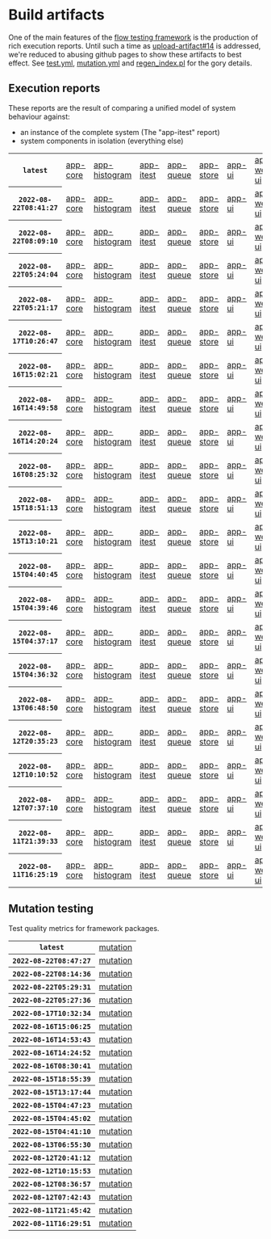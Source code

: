 # Build artifacts

One of the main features of the [flow testing framework](https://github.com/Mastercard/flow) is the production of rich execution reports.
Until such a time as [upload-artifact#14](https://github.com/actions/upload-artifact/issues/14) is addressed, we're reduced to abusing github pages to show these artifacts to best effect.
See [test.yml](https://github.com/Mastercard/flow/blob/main/.github/workflows/test.yml), [mutation.yml](https://github.com/Mastercard/flow/blob/main/.github/workflows/mutation.yml) and [regen_index.pl](https://github.com/Mastercard/flow/blob/pages/regen_index.pl) for the gory details.

## Execution reports

These reports are the result of comparing a unified model of system behaviour against:
 * an instance of the complete system (The "app-itest" report)
 * system components in isolation (everything else)

<!-- start:execution -->
<table>
	<tbody>
		<tr> <th><code>latest</code></th>
			<td><a href="execution/latest/flow_execution_reports/example/app-core/target/mctf/latest/index.html">app-core</a></td>
			<td><a href="execution/latest/flow_execution_reports/example/app-histogram/target/mctf/latest/index.html">app-histogram</a></td>
			<td><a href="execution/latest/flow_execution_reports/example/app-itest/target/mctf/latest/index.html">app-itest</a></td>
			<td><a href="execution/latest/flow_execution_reports/example/app-queue/target/mctf/latest/index.html">app-queue</a></td>
			<td><a href="execution/latest/flow_execution_reports/example/app-store/target/mctf/latest/index.html">app-store</a></td>
			<td><a href="execution/latest/flow_execution_reports/example/app-ui/target/mctf/latest/index.html">app-ui</a></td>
			<td><a href="execution/latest/flow_execution_reports/example/app-web-ui/target/mctf/latest/index.html">app-web-ui</a></td>
		</tr>
		<tr> <th><code>2022-08-22T08:41:27</code></th>
			<td><a href="execution/1661157687/flow_execution_reports/example/app-core/target/mctf/latest/index.html">app-core</a></td>
			<td><a href="execution/1661157687/flow_execution_reports/example/app-histogram/target/mctf/latest/index.html">app-histogram</a></td>
			<td><a href="execution/1661157687/flow_execution_reports/example/app-itest/target/mctf/latest/index.html">app-itest</a></td>
			<td><a href="execution/1661157687/flow_execution_reports/example/app-queue/target/mctf/latest/index.html">app-queue</a></td>
			<td><a href="execution/1661157687/flow_execution_reports/example/app-store/target/mctf/latest/index.html">app-store</a></td>
			<td><a href="execution/1661157687/flow_execution_reports/example/app-ui/target/mctf/latest/index.html">app-ui</a></td>
			<td><a href="execution/1661157687/flow_execution_reports/example/app-web-ui/target/mctf/latest/index.html">app-web-ui</a></td>
		</tr>
		<tr> <th><code>2022-08-22T08:09:10</code></th>
			<td><a href="execution/1661155750/flow_execution_reports/example/app-core/target/mctf/latest/index.html">app-core</a></td>
			<td><a href="execution/1661155750/flow_execution_reports/example/app-histogram/target/mctf/latest/index.html">app-histogram</a></td>
			<td><a href="execution/1661155750/flow_execution_reports/example/app-itest/target/mctf/latest/index.html">app-itest</a></td>
			<td><a href="execution/1661155750/flow_execution_reports/example/app-queue/target/mctf/latest/index.html">app-queue</a></td>
			<td><a href="execution/1661155750/flow_execution_reports/example/app-store/target/mctf/latest/index.html">app-store</a></td>
			<td><a href="execution/1661155750/flow_execution_reports/example/app-ui/target/mctf/latest/index.html">app-ui</a></td>
			<td><a href="execution/1661155750/flow_execution_reports/example/app-web-ui/target/mctf/latest/index.html">app-web-ui</a></td>
		</tr>
		<tr> <th><code>2022-08-22T05:24:04</code></th>
			<td><a href="execution/1661145844/flow_execution_reports/example/app-core/target/mctf/latest/index.html">app-core</a></td>
			<td><a href="execution/1661145844/flow_execution_reports/example/app-histogram/target/mctf/latest/index.html">app-histogram</a></td>
			<td><a href="execution/1661145844/flow_execution_reports/example/app-itest/target/mctf/latest/index.html">app-itest</a></td>
			<td><a href="execution/1661145844/flow_execution_reports/example/app-queue/target/mctf/latest/index.html">app-queue</a></td>
			<td><a href="execution/1661145844/flow_execution_reports/example/app-store/target/mctf/latest/index.html">app-store</a></td>
			<td><a href="execution/1661145844/flow_execution_reports/example/app-ui/target/mctf/latest/index.html">app-ui</a></td>
			<td><a href="execution/1661145844/flow_execution_reports/example/app-web-ui/target/mctf/latest/index.html">app-web-ui</a></td>
		</tr>
		<tr> <th><code>2022-08-22T05:21:17</code></th>
			<td><a href="execution/1661145677/flow_execution_reports/example/app-core/target/mctf/latest/index.html">app-core</a></td>
			<td><a href="execution/1661145677/flow_execution_reports/example/app-histogram/target/mctf/latest/index.html">app-histogram</a></td>
			<td><a href="execution/1661145677/flow_execution_reports/example/app-itest/target/mctf/latest/index.html">app-itest</a></td>
			<td><a href="execution/1661145677/flow_execution_reports/example/app-queue/target/mctf/latest/index.html">app-queue</a></td>
			<td><a href="execution/1661145677/flow_execution_reports/example/app-store/target/mctf/latest/index.html">app-store</a></td>
			<td><a href="execution/1661145677/flow_execution_reports/example/app-ui/target/mctf/latest/index.html">app-ui</a></td>
			<td><a href="execution/1661145677/flow_execution_reports/example/app-web-ui/target/mctf/latest/index.html">app-web-ui</a></td>
		</tr>
		<tr> <th><code>2022-08-17T10:26:47</code></th>
			<td><a href="execution/1660732007/flow_execution_reports/example/app-core/target/mctf/latest/index.html">app-core</a></td>
			<td><a href="execution/1660732007/flow_execution_reports/example/app-histogram/target/mctf/latest/index.html">app-histogram</a></td>
			<td><a href="execution/1660732007/flow_execution_reports/example/app-itest/target/mctf/latest/index.html">app-itest</a></td>
			<td><a href="execution/1660732007/flow_execution_reports/example/app-queue/target/mctf/latest/index.html">app-queue</a></td>
			<td><a href="execution/1660732007/flow_execution_reports/example/app-store/target/mctf/latest/index.html">app-store</a></td>
			<td><a href="execution/1660732007/flow_execution_reports/example/app-ui/target/mctf/latest/index.html">app-ui</a></td>
			<td><a href="execution/1660732007/flow_execution_reports/example/app-web-ui/target/mctf/latest/index.html">app-web-ui</a></td>
		</tr>
		<tr> <th><code>2022-08-16T15:02:21</code></th>
			<td><a href="execution/1660662141/flow_execution_reports/example/app-core/target/mctf/latest/index.html">app-core</a></td>
			<td><a href="execution/1660662141/flow_execution_reports/example/app-histogram/target/mctf/latest/index.html">app-histogram</a></td>
			<td><a href="execution/1660662141/flow_execution_reports/example/app-itest/target/mctf/latest/index.html">app-itest</a></td>
			<td><a href="execution/1660662141/flow_execution_reports/example/app-queue/target/mctf/latest/index.html">app-queue</a></td>
			<td><a href="execution/1660662141/flow_execution_reports/example/app-store/target/mctf/latest/index.html">app-store</a></td>
			<td><a href="execution/1660662141/flow_execution_reports/example/app-ui/target/mctf/latest/index.html">app-ui</a></td>
			<td><a href="execution/1660662141/flow_execution_reports/example/app-web-ui/target/mctf/latest/index.html">app-web-ui</a></td>
		</tr>
		<tr> <th><code>2022-08-16T14:49:58</code></th>
			<td><a href="execution/1660661398/flow_execution_reports/example/app-core/target/mctf/latest/index.html">app-core</a></td>
			<td><a href="execution/1660661398/flow_execution_reports/example/app-histogram/target/mctf/latest/index.html">app-histogram</a></td>
			<td><a href="execution/1660661398/flow_execution_reports/example/app-itest/target/mctf/latest/index.html">app-itest</a></td>
			<td><a href="execution/1660661398/flow_execution_reports/example/app-queue/target/mctf/latest/index.html">app-queue</a></td>
			<td><a href="execution/1660661398/flow_execution_reports/example/app-store/target/mctf/latest/index.html">app-store</a></td>
			<td><a href="execution/1660661398/flow_execution_reports/example/app-ui/target/mctf/latest/index.html">app-ui</a></td>
			<td><a href="execution/1660661398/flow_execution_reports/example/app-web-ui/target/mctf/latest/index.html">app-web-ui</a></td>
		</tr>
		<tr> <th><code>2022-08-16T14:20:24</code></th>
			<td><a href="execution/1660659624/flow_execution_reports/example/app-core/target/mctf/latest/index.html">app-core</a></td>
			<td><a href="execution/1660659624/flow_execution_reports/example/app-histogram/target/mctf/latest/index.html">app-histogram</a></td>
			<td><a href="execution/1660659624/flow_execution_reports/example/app-itest/target/mctf/latest/index.html">app-itest</a></td>
			<td><a href="execution/1660659624/flow_execution_reports/example/app-queue/target/mctf/latest/index.html">app-queue</a></td>
			<td><a href="execution/1660659624/flow_execution_reports/example/app-store/target/mctf/latest/index.html">app-store</a></td>
			<td><a href="execution/1660659624/flow_execution_reports/example/app-ui/target/mctf/latest/index.html">app-ui</a></td>
			<td><a href="execution/1660659624/flow_execution_reports/example/app-web-ui/target/mctf/latest/index.html">app-web-ui</a></td>
		</tr>
		<tr> <th><code>2022-08-16T08:25:32</code></th>
			<td><a href="execution/1660638332/flow_execution_reports/example/app-core/target/mctf/latest/index.html">app-core</a></td>
			<td><a href="execution/1660638332/flow_execution_reports/example/app-histogram/target/mctf/latest/index.html">app-histogram</a></td>
			<td><a href="execution/1660638332/flow_execution_reports/example/app-itest/target/mctf/latest/index.html">app-itest</a></td>
			<td><a href="execution/1660638332/flow_execution_reports/example/app-queue/target/mctf/latest/index.html">app-queue</a></td>
			<td><a href="execution/1660638332/flow_execution_reports/example/app-store/target/mctf/latest/index.html">app-store</a></td>
			<td><a href="execution/1660638332/flow_execution_reports/example/app-ui/target/mctf/latest/index.html">app-ui</a></td>
			<td><a href="execution/1660638332/flow_execution_reports/example/app-web-ui/target/mctf/latest/index.html">app-web-ui</a></td>
		</tr>
		<tr> <th><code>2022-08-15T18:51:13</code></th>
			<td><a href="execution/1660589473/flow_execution_reports/example/app-core/target/mctf/latest/index.html">app-core</a></td>
			<td><a href="execution/1660589473/flow_execution_reports/example/app-histogram/target/mctf/latest/index.html">app-histogram</a></td>
			<td><a href="execution/1660589473/flow_execution_reports/example/app-itest/target/mctf/latest/index.html">app-itest</a></td>
			<td><a href="execution/1660589473/flow_execution_reports/example/app-queue/target/mctf/latest/index.html">app-queue</a></td>
			<td><a href="execution/1660589473/flow_execution_reports/example/app-store/target/mctf/latest/index.html">app-store</a></td>
			<td><a href="execution/1660589473/flow_execution_reports/example/app-ui/target/mctf/latest/index.html">app-ui</a></td>
			<td><a href="execution/1660589473/flow_execution_reports/example/app-web-ui/target/mctf/latest/index.html">app-web-ui</a></td>
		</tr>
		<tr> <th><code>2022-08-15T13:10:21</code></th>
			<td><a href="execution/1660569021/flow_execution_reports/example/app-core/target/mctf/latest/index.html">app-core</a></td>
			<td><a href="execution/1660569021/flow_execution_reports/example/app-histogram/target/mctf/latest/index.html">app-histogram</a></td>
			<td><a href="execution/1660569021/flow_execution_reports/example/app-itest/target/mctf/latest/index.html">app-itest</a></td>
			<td><a href="execution/1660569021/flow_execution_reports/example/app-queue/target/mctf/latest/index.html">app-queue</a></td>
			<td><a href="execution/1660569021/flow_execution_reports/example/app-store/target/mctf/latest/index.html">app-store</a></td>
			<td><a href="execution/1660569021/flow_execution_reports/example/app-ui/target/mctf/latest/index.html">app-ui</a></td>
			<td><a href="execution/1660569021/flow_execution_reports/example/app-web-ui/target/mctf/latest/index.html">app-web-ui</a></td>
		</tr>
		<tr> <th><code>2022-08-15T04:40:45</code></th>
			<td><a href="execution/1660538445/flow_execution_reports/example/app-core/target/mctf/latest/index.html">app-core</a></td>
			<td><a href="execution/1660538445/flow_execution_reports/example/app-histogram/target/mctf/latest/index.html">app-histogram</a></td>
			<td><a href="execution/1660538445/flow_execution_reports/example/app-itest/target/mctf/latest/index.html">app-itest</a></td>
			<td><a href="execution/1660538445/flow_execution_reports/example/app-queue/target/mctf/latest/index.html">app-queue</a></td>
			<td><a href="execution/1660538445/flow_execution_reports/example/app-store/target/mctf/latest/index.html">app-store</a></td>
			<td><a href="execution/1660538445/flow_execution_reports/example/app-ui/target/mctf/latest/index.html">app-ui</a></td>
			<td><a href="execution/1660538445/flow_execution_reports/example/app-web-ui/target/mctf/latest/index.html">app-web-ui</a></td>
		</tr>
		<tr> <th><code>2022-08-15T04:39:46</code></th>
			<td><a href="execution/1660538386/flow_execution_reports/example/app-core/target/mctf/latest/index.html">app-core</a></td>
			<td><a href="execution/1660538386/flow_execution_reports/example/app-histogram/target/mctf/latest/index.html">app-histogram</a></td>
			<td><a href="execution/1660538386/flow_execution_reports/example/app-itest/target/mctf/latest/index.html">app-itest</a></td>
			<td><a href="execution/1660538386/flow_execution_reports/example/app-queue/target/mctf/latest/index.html">app-queue</a></td>
			<td><a href="execution/1660538386/flow_execution_reports/example/app-store/target/mctf/latest/index.html">app-store</a></td>
			<td><a href="execution/1660538386/flow_execution_reports/example/app-ui/target/mctf/latest/index.html">app-ui</a></td>
			<td><a href="execution/1660538386/flow_execution_reports/example/app-web-ui/target/mctf/latest/index.html">app-web-ui</a></td>
		</tr>
		<tr> <th><code>2022-08-15T04:37:17</code></th>
			<td><a href="execution/1660538237/flow_execution_reports/example/app-core/target/mctf/latest/index.html">app-core</a></td>
			<td><a href="execution/1660538237/flow_execution_reports/example/app-histogram/target/mctf/latest/index.html">app-histogram</a></td>
			<td><a href="execution/1660538237/flow_execution_reports/example/app-itest/target/mctf/latest/index.html">app-itest</a></td>
			<td><a href="execution/1660538237/flow_execution_reports/example/app-queue/target/mctf/latest/index.html">app-queue</a></td>
			<td><a href="execution/1660538237/flow_execution_reports/example/app-store/target/mctf/latest/index.html">app-store</a></td>
			<td><a href="execution/1660538237/flow_execution_reports/example/app-ui/target/mctf/latest/index.html">app-ui</a></td>
			<td><a href="execution/1660538237/flow_execution_reports/example/app-web-ui/target/mctf/latest/index.html">app-web-ui</a></td>
		</tr>
		<tr> <th><code>2022-08-15T04:36:32</code></th>
			<td><a href="execution/1660538192/flow_execution_reports/example/app-core/target/mctf/latest/index.html">app-core</a></td>
			<td><a href="execution/1660538192/flow_execution_reports/example/app-histogram/target/mctf/latest/index.html">app-histogram</a></td>
			<td><a href="execution/1660538192/flow_execution_reports/example/app-itest/target/mctf/latest/index.html">app-itest</a></td>
			<td><a href="execution/1660538192/flow_execution_reports/example/app-queue/target/mctf/latest/index.html">app-queue</a></td>
			<td><a href="execution/1660538192/flow_execution_reports/example/app-store/target/mctf/latest/index.html">app-store</a></td>
			<td><a href="execution/1660538192/flow_execution_reports/example/app-ui/target/mctf/latest/index.html">app-ui</a></td>
			<td><a href="execution/1660538192/flow_execution_reports/example/app-web-ui/target/mctf/latest/index.html">app-web-ui</a></td>
		</tr>
		<tr> <th><code>2022-08-13T06:48:50</code></th>
			<td><a href="execution/1660373330/flow_execution_reports/example/app-core/target/mctf/latest/index.html">app-core</a></td>
			<td><a href="execution/1660373330/flow_execution_reports/example/app-histogram/target/mctf/latest/index.html">app-histogram</a></td>
			<td><a href="execution/1660373330/flow_execution_reports/example/app-itest/target/mctf/latest/index.html">app-itest</a></td>
			<td><a href="execution/1660373330/flow_execution_reports/example/app-queue/target/mctf/latest/index.html">app-queue</a></td>
			<td><a href="execution/1660373330/flow_execution_reports/example/app-store/target/mctf/latest/index.html">app-store</a></td>
			<td><a href="execution/1660373330/flow_execution_reports/example/app-ui/target/mctf/latest/index.html">app-ui</a></td>
			<td><a href="execution/1660373330/flow_execution_reports/example/app-web-ui/target/mctf/latest/index.html">app-web-ui</a></td>
		</tr>
		<tr> <th><code>2022-08-12T20:35:23</code></th>
			<td><a href="execution/1660336523/flow_execution_reports/example/app-core/target/mctf/latest/index.html">app-core</a></td>
			<td><a href="execution/1660336523/flow_execution_reports/example/app-histogram/target/mctf/latest/index.html">app-histogram</a></td>
			<td><a href="execution/1660336523/flow_execution_reports/example/app-itest/target/mctf/latest/index.html">app-itest</a></td>
			<td><a href="execution/1660336523/flow_execution_reports/example/app-queue/target/mctf/latest/index.html">app-queue</a></td>
			<td><a href="execution/1660336523/flow_execution_reports/example/app-store/target/mctf/latest/index.html">app-store</a></td>
			<td><a href="execution/1660336523/flow_execution_reports/example/app-ui/target/mctf/latest/index.html">app-ui</a></td>
			<td><a href="execution/1660336523/flow_execution_reports/example/app-web-ui/target/mctf/latest/index.html">app-web-ui</a></td>
		</tr>
		<tr> <th><code>2022-08-12T10:10:52</code></th>
			<td><a href="execution/1660299052/flow_execution_reports/example/app-core/target/mctf/latest/index.html">app-core</a></td>
			<td><a href="execution/1660299052/flow_execution_reports/example/app-histogram/target/mctf/latest/index.html">app-histogram</a></td>
			<td><a href="execution/1660299052/flow_execution_reports/example/app-itest/target/mctf/latest/index.html">app-itest</a></td>
			<td><a href="execution/1660299052/flow_execution_reports/example/app-queue/target/mctf/latest/index.html">app-queue</a></td>
			<td><a href="execution/1660299052/flow_execution_reports/example/app-store/target/mctf/latest/index.html">app-store</a></td>
			<td><a href="execution/1660299052/flow_execution_reports/example/app-ui/target/mctf/latest/index.html">app-ui</a></td>
			<td><a href="execution/1660299052/flow_execution_reports/example/app-web-ui/target/mctf/latest/index.html">app-web-ui</a></td>
		</tr>
		<tr> <th><code>2022-08-12T07:37:10</code></th>
			<td><a href="execution/1660289830/flow_execution_reports/example/app-core/target/mctf/latest/index.html">app-core</a></td>
			<td><a href="execution/1660289830/flow_execution_reports/example/app-histogram/target/mctf/latest/index.html">app-histogram</a></td>
			<td><a href="execution/1660289830/flow_execution_reports/example/app-itest/target/mctf/latest/index.html">app-itest</a></td>
			<td><a href="execution/1660289830/flow_execution_reports/example/app-queue/target/mctf/latest/index.html">app-queue</a></td>
			<td><a href="execution/1660289830/flow_execution_reports/example/app-store/target/mctf/latest/index.html">app-store</a></td>
			<td><a href="execution/1660289830/flow_execution_reports/example/app-ui/target/mctf/latest/index.html">app-ui</a></td>
			<td><a href="execution/1660289830/flow_execution_reports/example/app-web-ui/target/mctf/latest/index.html">app-web-ui</a></td>
		</tr>
		<tr> <th><code>2022-08-11T21:39:33</code></th>
			<td><a href="execution/1660253973/flow_execution_reports/example/app-core/target/mctf/latest/index.html">app-core</a></td>
			<td><a href="execution/1660253973/flow_execution_reports/example/app-histogram/target/mctf/latest/index.html">app-histogram</a></td>
			<td><a href="execution/1660253973/flow_execution_reports/example/app-itest/target/mctf/latest/index.html">app-itest</a></td>
			<td><a href="execution/1660253973/flow_execution_reports/example/app-queue/target/mctf/latest/index.html">app-queue</a></td>
			<td><a href="execution/1660253973/flow_execution_reports/example/app-store/target/mctf/latest/index.html">app-store</a></td>
			<td><a href="execution/1660253973/flow_execution_reports/example/app-ui/target/mctf/latest/index.html">app-ui</a></td>
			<td><a href="execution/1660253973/flow_execution_reports/example/app-web-ui/target/mctf/latest/index.html">app-web-ui</a></td>
		</tr>
		<tr> <th><code>2022-08-11T16:25:19</code></th>
			<td><a href="execution/1660235119/flow_execution_reports/example/app-core/target/mctf/latest/index.html">app-core</a></td>
			<td><a href="execution/1660235119/flow_execution_reports/example/app-histogram/target/mctf/latest/index.html">app-histogram</a></td>
			<td><a href="execution/1660235119/flow_execution_reports/example/app-itest/target/mctf/latest/index.html">app-itest</a></td>
			<td><a href="execution/1660235119/flow_execution_reports/example/app-queue/target/mctf/latest/index.html">app-queue</a></td>
			<td><a href="execution/1660235119/flow_execution_reports/example/app-store/target/mctf/latest/index.html">app-store</a></td>
			<td><a href="execution/1660235119/flow_execution_reports/example/app-ui/target/mctf/latest/index.html">app-ui</a></td>
			<td><a href="execution/1660235119/flow_execution_reports/example/app-web-ui/target/mctf/latest/index.html">app-web-ui</a></td>
		</tr>
	</tbody>
</table>
<!-- end:execution -->

## Mutation testing

Test quality metrics for framework packages.

<!-- start:mutation -->
<table>
	<tbody>
		<tr> <th><code>latest</code></th>
			<td><a href="mutation/latest/mutation_report/index.html">mutation</a></td>
		</tr>
		<tr> <th><code>2022-08-22T08:47:27</code></th>
			<td><a href="mutation/1661158047/mutation_report/index.html">mutation</a></td>
		</tr>
		<tr> <th><code>2022-08-22T08:14:36</code></th>
			<td><a href="mutation/1661156076/mutation_report/index.html">mutation</a></td>
		</tr>
		<tr> <th><code>2022-08-22T05:29:31</code></th>
			<td><a href="mutation/1661146171/mutation_report/index.html">mutation</a></td>
		</tr>
		<tr> <th><code>2022-08-22T05:27:36</code></th>
			<td><a href="mutation/1661146056/mutation_report/index.html">mutation</a></td>
		</tr>
		<tr> <th><code>2022-08-17T10:32:34</code></th>
			<td><a href="mutation/1660732354/mutation_report/index.html">mutation</a></td>
		</tr>
		<tr> <th><code>2022-08-16T15:06:25</code></th>
			<td><a href="mutation/1660662385/mutation_report/index.html">mutation</a></td>
		</tr>
		<tr> <th><code>2022-08-16T14:53:43</code></th>
			<td><a href="mutation/1660661623/mutation_report/index.html">mutation</a></td>
		</tr>
		<tr> <th><code>2022-08-16T14:24:52</code></th>
			<td><a href="mutation/1660659892/mutation_report/index.html">mutation</a></td>
		</tr>
		<tr> <th><code>2022-08-16T08:30:41</code></th>
			<td><a href="mutation/1660638641/mutation_report/index.html">mutation</a></td>
		</tr>
		<tr> <th><code>2022-08-15T18:55:39</code></th>
			<td><a href="mutation/1660589739/mutation_report/index.html">mutation</a></td>
		</tr>
		<tr> <th><code>2022-08-15T13:17:44</code></th>
			<td><a href="mutation/1660569464/mutation_report/index.html">mutation</a></td>
		</tr>
		<tr> <th><code>2022-08-15T04:47:23</code></th>
			<td><a href="mutation/1660538843/mutation_report/index.html">mutation</a></td>
		</tr>
		<tr> <th><code>2022-08-15T04:45:02</code></th>
			<td><a href="mutation/1660538702/mutation_report/index.html">mutation</a></td>
		</tr>
		<tr> <th><code>2022-08-15T04:41:10</code></th>
			<td><a href="mutation/1660538470/mutation_report/index.html">mutation</a></td>
		</tr>
		<tr> <th><code>2022-08-13T06:55:30</code></th>
			<td><a href="mutation/1660373730/mutation_report/index.html">mutation</a></td>
		</tr>
		<tr> <th><code>2022-08-12T20:41:12</code></th>
			<td><a href="mutation/1660336872/mutation_report/index.html">mutation</a></td>
		</tr>
		<tr> <th><code>2022-08-12T10:15:53</code></th>
			<td><a href="mutation/1660299353/mutation_report/index.html">mutation</a></td>
		</tr>
		<tr> <th><code>2022-08-12T08:36:57</code></th>
			<td><a href="mutation/1660293417/mutation_report/index.html">mutation</a></td>
		</tr>
		<tr> <th><code>2022-08-12T07:42:43</code></th>
			<td><a href="mutation/1660290163/mutation_report/index.html">mutation</a></td>
		</tr>
		<tr> <th><code>2022-08-11T21:45:42</code></th>
			<td><a href="mutation/1660254342/mutation_report/index.html">mutation</a></td>
		</tr>
		<tr> <th><code>2022-08-11T16:29:51</code></th>
			<td><a href="mutation/1660235391/mutation_report/index.html">mutation</a></td>
		</tr>
	</tbody>
</table>
<!-- end:mutation -->
